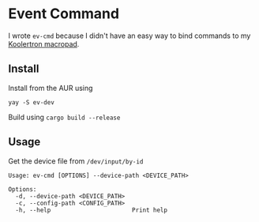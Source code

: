 # Event Command

I wrote `ev-cmd` because I didn't have an easy way to bind commands to my [Koolertron macropad](https://www.koolertron.com/koolertron-single-handed-programmable-mechanical-keyboard-with-48-programmable-keys.html). 

## Install

Install from the AUR using

```
yay -S ev-dev
```

Build using `cargo build --release`

## Usage

Get the device file from `/dev/input/by-id`

```
Usage: ev-cmd [OPTIONS] --device-path <DEVICE_PATH>

Options:
  -d, --device-path <DEVICE_PATH>  
  -c, --config-path <CONFIG_PATH>  
  -h, --help                       Print help
```
